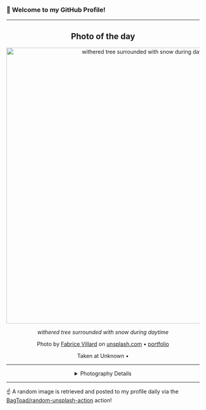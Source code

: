 ### 👋 Welcome to my GitHub Profile!

----
<div align="center">

## Photo of the day
  
  <a href="https://unsplash.com/photos/withered-tree-surrounded-with-snow-during-daytime-Du41jIaI5Ww"><img width="720" src="https://images.unsplash.com/photo-1520262454473-a1a82276a574?crop=entropy&cs=tinysrgb&fit=max&fm=jpg&ixid=M3w1OTQ0OTd8MHwxfHJhbmRvbXx8fHx8fHx8fDE3Mzg4MjIxNzV8&ixlib=rb-4.0.3&q=80&w=1080" alt="withered tree surrounded with snow during daytime"></a>
  
  <em>withered tree surrounded with snow during daytime</em>
  
  <em></em>

  Photo by [Fabrice Villard](http://paypal.me/FabriceVillard) on [unsplash.com](https://unsplash.com/) • [portfolio](http://paypal.me/FabriceVillard)
  
  Taken at Unknown • 
  
  ---
  
<details>
<summary>Photography Details</summary>
  
| Parameter     | Value |
| ------------- | ----- |
| Camera Model  | X-T1 |
| Exposure Time | 1/140 |
| Aperture      | 5.0 |
| Focal Length  | 23.0 |
| ISO           | 200 |
| Location      | Unknown (null) |
| Coordinates   | Latitude null, Longitude null |

</details>

</div>

----

☝️ A random image is retrieved and posted to my profile daily via the [BagToad/random-unsplash-action](https://github.com/BagToad/random-unsplash-action) action!
